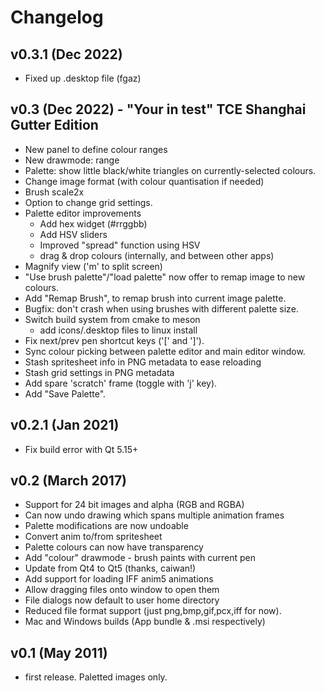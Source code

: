 # Changelog

## v0.3.1 (Dec 2022)

- Fixed up .desktop file (fgaz)

## v0.3 (Dec 2022) - "Your in test" TCE Shanghai Gutter Edition

- New panel to define colour ranges
- New drawmode: range
- Palette: show little black/white triangles on currently-selected colours.
- Change image format (with colour quantisation if needed)
- Brush scale2x
- Option to change grid settings.
- Palette editor improvements
    - Add hex widget (#rrggbb)
    - Add HSV sliders
    - Improved "spread" function using HSV
    - drag & drop colours (internally, and between other apps)
- Magnify view ('m' to split screen)
- "Use brush palette"/"load palette" now offer to remap image to new colours.
- Add "Remap Brush", to remap brush into current image palette.
- Bugfix: don't crash when using brushes with different palette size.
- Switch build system from cmake to meson
    - add icons/.desktop files to linux install
- Fix next/prev pen shortcut keys ('[' and ']').
- Sync colour picking between palette editor and main editor window.
- Stash spritesheet info in PNG metadata to ease reloading
- Stash grid settings in PNG metadata
- Add spare 'scratch' frame (toggle with 'j' key).
- Add "Save Palette".

## v0.2.1 (Jan 2021)

- Fix build error with Qt 5.15+

## v0.2 (March 2017)

- Support for 24 bit images and alpha (RGB and RGBA)
- Can now undo drawing which spans multiple animation frames
- Palette modifications are now undoable
- Convert anim to/from spritesheet
- Palette colours can now have transparency
- Add "colour" drawmode - brush paints with current pen
- Update from Qt4 to Qt5 (thanks, caiwan!)
- Add support for loading IFF anim5 animations
- Allow dragging files onto window to open them
- File dialogs now default to user home directory
- Reduced file format support (just png,bmp,gif,pcx,iff for now).
- Mac and Windows builds (App bundle & .msi respectively)


## v0.1 (May 2011)

- first release. Paletted images only.

